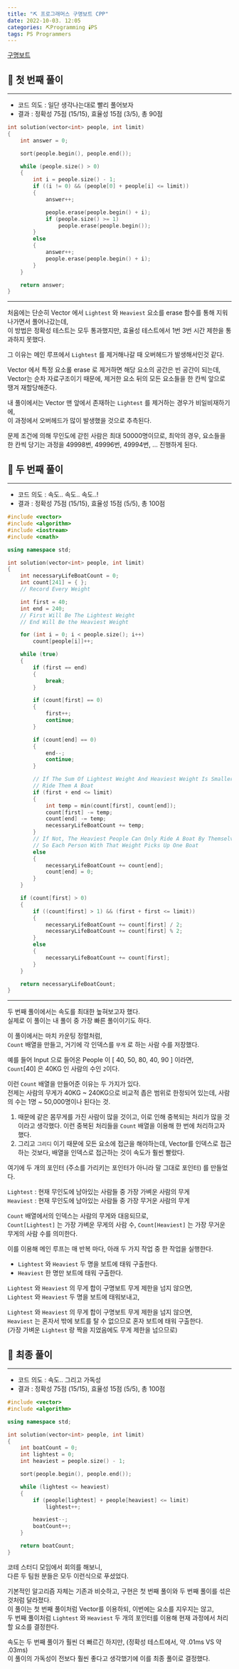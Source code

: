 ```yaml
---
title: "⛏️ 프로그래머스 구명보트 CPP"
date: 2022-10-03. 12:05
categories: ⛏️Programming 🕯️PS
tags: PS Programmers
---
```


[구명보트](https://school.programmers.co.kr/learn/courses/30/lessons/42885)

## 💎 첫 번째 풀이

---

- 코드 의도 : 일단 생각나는대로 빨리 풀어보자
- 결과 : 정확성 75점 (15/15), 효율성 15점 (3/5), 총 90점

```cpp
int solution(vector<int> people, int limit)
{
    int answer = 0;

    sort(people.begin(), people.end());

    while (people.size() > 0)
    {
        int i = people.size() - 1;
        if ((i != 0) && (people[0] + people[i] <= limit))
        {
            answer++;

            people.erase(people.begin() + i);
            if (people.size() >= 1)
                people.erase(people.begin());
        }
        else
        {
            answer++;
            people.erase(people.begin() + i);
        }
    }

    return answer;
}
```

---

처음에는 단순히 Vector 에서 `Lightest` 와 `Heaviest` 요소를 erase 함수를 통해 지워나가면서 풀어나갔는데,  
이 방법은 정확성 테스트는 모두 통과했지만, 효율성 테스트에서 1번 3번 시간 제한을 통과하지 못했다.

그 이유는 메인 루프에서 `Lightest` 를 제거해나갈 때 오버헤드가 발생해서인것 같다.  

Vector 에서 특정 요소롤 erase 로 제거하면 해당 요소의 공간은 빈 공간이 되는데,  
Vector는 순차 자료구조이기 때문에, 제거한 요소 뒤의 모든 요소들을 한 칸씩 앞으로 땡겨 재할당해준다.  

내 풀이에서는 Vector 맨 앞에서 존재하는 `Lightest` 를 제거하는 경우가 비일비재하기에,  
이 과정에서 오버헤드가 많이 발생했을 것으로 추측된다.  

문제 조건에 의해 무인도에 갇힌 사람은 최대 50000명이므로,
최악의 경우, 요소들을 한 칸씩 당기는 과정을 49998번, 49996번, 49994번, ... 진행하게 된다.

## 💎 두 번째 풀이

---

- 코드 의도 : 속도.. 속도.. 속도..!
- 결과 : 정확성 75점 (15/15), 효율성 15점 (5/5), 총 100점

```cpp
#include <vector>
#include <algorithm>
#include <iostream>
#include <cmath>

using namespace std;

int solution(vector<int> people, int limit)
{
    int necessaryLifeBoatCount = 0;
    int count[241] = { };
    // Record Every Weight

    int first = 40;
    int end = 240;
    // First Will Be The Lightest Weight
    // End Will Be the Heaviest Weight

    for (int i = 0; i < people.size(); i++)
        count[people[i]]++;

    while (true)
    {
        if (first == end)
        {
            break;
        }

        if (count[first] == 0)
        {
            first++;
            continue;
        }

        if (count[end] == 0)
        {
            end--;
            continue;
        }

        // If The Sum Of Lightest Weight And Heaviest Weight Is Smaller Or Equals To The Limit
        // Ride Them A Boat
        if (first + end <= limit)
        {
            int temp = min(count[first], count[end]);
            count[first] -= temp;
            count[end] -= temp;
            necessaryLifeBoatCount += temp;
        }
        // If Not, The Heaviest People Can Only Ride A Boat By Themselves,
        // So Each Person With That Weight Picks Up One Boat
        else
        {
            necessaryLifeBoatCount += count[end];
            count[end] = 0;
        }
    }

    if (count[first] > 0)
    {
        if ((count[first] > 1) && (first + first <= limit))
        {
            necessaryLifeBoatCount += count[first] / 2;
            necessaryLifeBoatCount += count[first] % 2;
        }
        else
        {
            necessaryLifeBoatCount += count[first];
        }
    }

    return necessaryLifeBoatCount;
}
```

---

두 번째 풀이에서는 속도를 최대한 높혀보고자 했다.  
실제로 이 풀이는 내 풀이 중 가장 빠른 풀이이기도 하다.

이 풀이에서는 마치 카운팅 정렬처럼,  
`Count` 배열을 만들고, 거기에 각 인덱스를 `무게` 로 하는 사람 수를 저장했다.  

예를 들어 Input 으로 들어온 People 이 [ 40, 50, 80, 40, 90 ] 이라면,  
`Count`[40] 은 40KG 인 사람의 수인 `2`이다.

이런 `Count` 배열을 만들어준 이유는 두 가지가 있다.  
전제는 사람의 무게가 40KG ~ 240KG으로 비교적 좁은 범위로 한정되어 있는데, 사람의 수는 1명 ~ 50,000명이나 된다는 것.  

1. 때문에 같은 몸무게를 가진 사람이 많을 것이고, 이로 인해 중복되는 처리가 많을 것이라고 생각했다. 이런 중복된 처리들을 `Count` 배열을 이용해 한 번에 처리하고자 했다.  
2. 그리고 `그리디` 이기 때문에 모든 요소에 접근을 해야하는데, Vector를 인덱스로 접근하는 것보다, 배열을 인덱스로 접근하는 것이 속도가 훨씬 빨랐다.

여기에 두 개의 포인터 (주소를 가리키는 포인터가 아니라 말 그대로 포인터) 를 만들었다.  

`Lightest` : 현재 무인도에 남아있는 사람들 중 가장 가벼운 사람의 무게  
`Heaviest` : 현재 무인도에 남아있는 사람들 중 가장 무거운 사람의 무게  

`Count` 배열에서의 인덱스는 사람의 무게와 대응되므로,  
`Count[Lightest]` 는 가장 가벼운 무게의 사람 수, `Count[Heaviest]` 는 가장 무거운 무게의 사람 수를 의미한다.

이를 이용해 메인 루프는 매 반복 마다, 아래 두 가지 작업 중 한 작업을 실행한다.  

- `Lightest` 와 `Heaviest` 두 명을 보트에 태워 구출한다.  
- `Heaviest` 한 명만 보트에 태워 구출한다.  

`Lightest` 와 `Heaviest` 의 무게 합이 구명보트 무게 제한을 넘지 않으면,  
`Lightest` 와 `Heaviest` 두 명을 보트에 태워보내고,  

`Lightest` 와 `Heaviest` 의 무게 합이 구명보트 무게 제한을 넘지 않으면,  
`Heaviest` 는 혼자서 밖에 보트를 탈 수 없으므로 혼자 보트에 태워 구출한다.  
(가장 가벼운 `Lightest` 랑 짝을 지었음에도 무게 제한을 넘으므로)  

## 💎 최종 풀이

---

- 코드 의도 : 속도.. 그리고 가독성
- 결과 : 정확성 75점 (15/15), 효율성 15점 (5/5), 총 100점

```cpp
#include <vector>
#include <algorithm>

using namespace std;

int solution(vector<int> people, int limit)
{
    int boatCount = 0;
    int lightest = 0;
    int heaviest = people.size() - 1;

    sort(people.begin(), people.end());

    while (lightest <= heaviest)
    {
        if (people[lightest] + people[heaviest] <= limit)
            lightest++;

        heaviest--;
        boatCount++;
    }

    return boatCount;
}
```

코테 스터디 모임에서 회의를 해보니,  
다른 두 팀원 분들은 모두 이런식으로 푸셨었다.

기본적인 알고리즘 자체는 기존과 비슷하고, 구현은 첫 번째 풀이와 두 번째 풀이를 섞은 것처럼 달라졌다.  
이 풀이는 첫 번째 풀이처럼 Vector를 이용하되, 이번에는 요소를 지우지는 않고,  
두 번째 풀이처럼 `Lightest` 와 `Heaviest` 두 개의 포인터를 이용해 현재 과정에서 처리할 요소를 결정한다.

속도는 두 번째 풀이가 훨씬 더 빠르긴 하지만, (정확성 테스트에서, 약 .01ms VS 약 .03ms)  
이 풀이의 가독성이 전보다 훨씬 좋다고 생각했기에 이를 최종 풀이로 결정했다.
